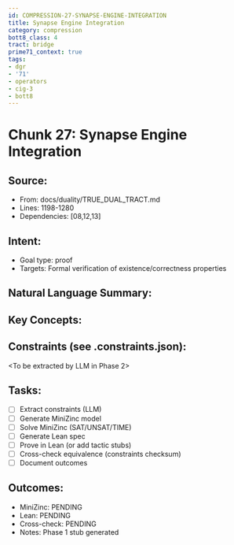 ```yaml
---
id: COMPRESSION-27-SYNAPSE-ENGINE-INTEGRATION
title: Synapse Engine Integration
category: compression
bott8_class: 4
tract: bridge
prime71_context: true
tags:
- dgr
- '71'
- operators
- cig-3
- bott8
---
```



# Chunk 27: Synapse Engine Integration

## Source:
- From: docs/duality/TRUE_DUAL_TRACT.md
- Lines: 1198-1280
- Dependencies: [08,12,13]

## Intent:
- Goal type: proof
- Targets: Formal verification of existence/correctness properties

## Natural Language Summary:
<To be filled during extraction phase>

## Key Concepts:
<To be identified from source during extraction>

## Constraints (see .constraints.json):
<To be extracted by LLM in Phase 2>

## Tasks:
- [ ] Extract constraints (LLM)
- [ ] Generate MiniZinc model
- [ ] Solve MiniZinc (SAT/UNSAT/TIME)
- [ ] Generate Lean spec
- [ ] Prove in Lean (or add tactic stubs)
- [ ] Cross-check equivalence (constraints checksum)
- [ ] Document outcomes

## Outcomes:
- MiniZinc: PENDING
- Lean: PENDING
- Cross-check: PENDING
- Notes: Phase 1 stub generated

